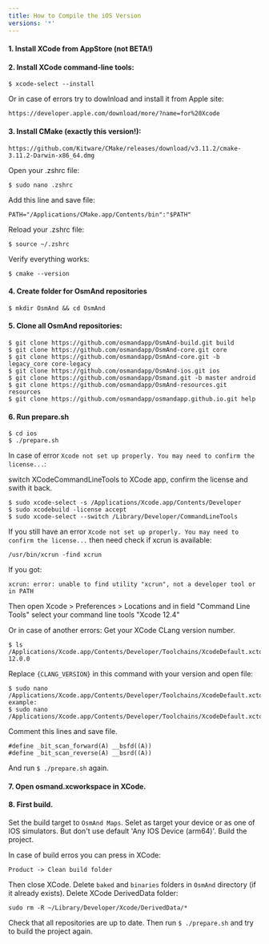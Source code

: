 ```yaml
---
title: How to Compile the iOS Version
versions: '*'
---
```


#### **1. Install XCode from AppStore (not BETA!)**
#### **2. Install XCode command-line tools:** 
```
$ xcode-select --install
```
Or in case of errors try to dowlnload and install it from Apple site:
```
https://developer.apple.com/download/more/?name=for%20Xcode
```
#### **3. Install CMake (exactly this version!):**
```
https://github.com/Kitware/CMake/releases/download/v3.11.2/cmake-3.11.2-Darwin-x86_64.dmg
```
Open your .zshrc file: 
```
$ sudo nano .zshrc
```
Add this line and save file: 
```
PATH="/Applications/CMake.app/Contents/bin":"$PATH"
```
Reload your .zshrc file: 
```
$ source ~/.zshrc
```
Verify everything works: 
```
$ cmake --version
```
#### **4. Create folder for OsmAnd repositories**
```
$ mkdir OsmAnd && cd OsmAnd
```
#### **5. Clone all OsmAnd repositories:**
```
$ git clone https://github.com/osmandapp/OsmAnd-build.git build
$ git clone https://github.com/osmandapp/OsmAnd-core.git core
$ git clone https://github.com/osmandapp/OsmAnd-core.git -b legacy_core core-legacy
$ git clone https://github.com/osmandapp/OsmAnd-ios.git ios
$ git clone https://github.com/osmandapp/Osmand.git -b master android
$ git clone https://github.com/osmandapp/OsmAnd-resources.git resources
$ git clone https://github.com/osmandapp/osmandapp.github.io.git help
```
#### **6. Run prepare.sh**
```
$ cd ios
$ ./prepare.sh
```
In case of error `Xcode not set up properly. You may need to confirm the license...`:

switch XCodeCommandLineTools to XCode app, confirm the license and swith it back.

```
$ sudo xcode-select -s /Applications/Xcode.app/Contents/Developer
$ sudo xcodebuild -license accept
$ sudo xcode-select --switch /Library/Developer/CommandLineTools
```
If you still have an error `Xcode not set up properly. You may need to confirm the license...` then need check if xcrun is available:
```
/usr/bin/xcrun -find xcrun
```
If you got:
```
xcrun: error: unable to find utility "xcrun", not a developer tool or in PATH
```
Then open Xcode > Preferences > Locations and in field "Command Line Tools" select your command line tools "Xcode 12.4"

Or in case of another errors:
Get your XCode CLang version number.
```
$ ls /Applications/Xcode.app/Contents/Developer/Toolchains/XcodeDefault.xctoolchain/usr/lib/clang/
12.0.0
```
Replace `{CLANG_VERSION}` in this command with your version and open file:
```
$ sudo nano /Applications/Xcode.app/Contents/Developer/Toolchains/XcodeDefault.xctoolchain/usr/lib/clang/{CLANG_VERSION}/include/ia32intrin.h
example:
$ sudo nano /Applications/Xcode.app/Contents/Developer/Toolchains/XcodeDefault.xctoolchain/usr/lib/clang/12.0.0/include/ia32intrin.h
```
Comment this lines and save file.
```
#define _bit_scan_forward(A) __bsfd((A))
#define _bit_scan_reverse(A) __bsrd((A))
```
And run `$ ./prepare.sh` again.
#### **7. Open osmand.xcworkspace in XCode.**
#### **8. First build.**
Set the build target to `OsmAnd Maps`. 
Selet as target your device or as one of IOS simulators. But don't use default 'Any IOS Device (arm64)'. 
Build the project.

In case of build erros you can press in XCode: 
```
Product -> Clean build folder
```
Then close XCode. 
Delete `baked` and `binaries` folders in `OsmAnd` directory (if it already exists). 
Delete XCode DerivedData folder:
```
sudo rm -R ~/Library/Developer/Xcode/DerivedData/*
```
Check that all repositories are up to date.
Then run `$ ./prepare.sh` and try to build the project again.
